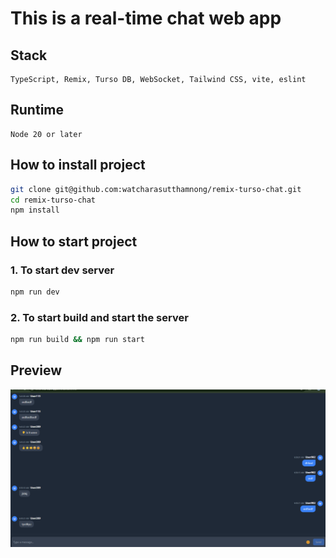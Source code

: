 # This is a real-time chat web app

## Stack

```
TypeScript, Remix, Turso DB, WebSocket, Tailwind CSS, vite, eslint
```

## Runtime

```
Node 20 or later
```

## How to install project

```sh
git clone git@github.com:watcharasutthamnong/remix-turso-chat.git
cd remix-turso-chat
npm install
```

## How to start project

### 1. To start dev server
```sh
npm run dev
```

### 2. To start build and start the server
```sh
npm run build && npm run start
```

## Preview

![alt text](public/image.png)